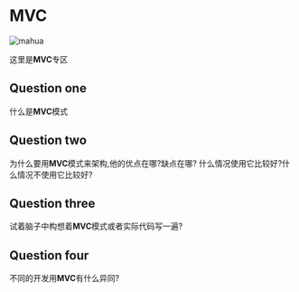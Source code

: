 # MVC
![mahua](https://avatars0.githubusercontent.com/u/11917238?v=3&s=460)

这里是**MVC**专区

## Question one 

什么是**MVC**模式

## Question two 

为什么要用**MVC**模式来架构,他的优点在哪?缺点在哪?
什么情况使用它比较好?什么情况不使用它比较好?


## Question three

试着脑子中构想着**MVC**模式或者实际代码写一遍?

## Question four

不同的开发用**MVC**有什么异同?


